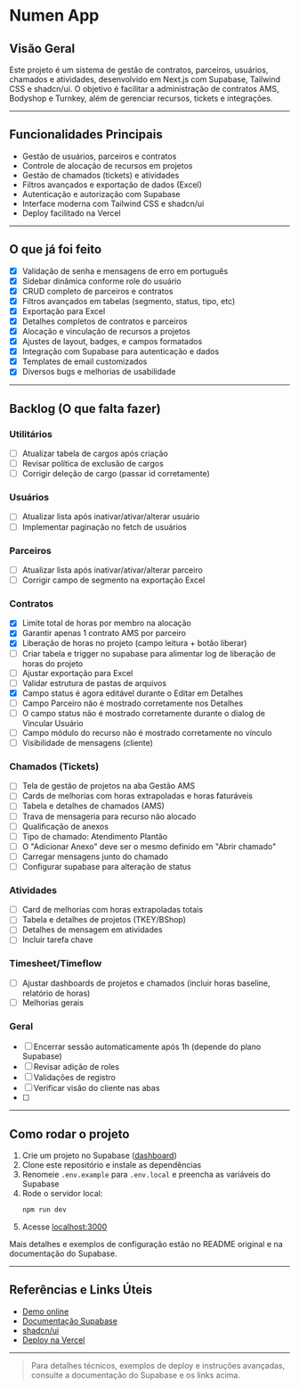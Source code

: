 # Numen App

## Visão Geral

Este projeto é um sistema de gestão de contratos, parceiros, usuários, chamados e atividades, desenvolvido em Next.js com Supabase, Tailwind CSS e shadcn/ui. O objetivo é facilitar a administração de contratos AMS, Bodyshop e Turnkey, além de gerenciar recursos, tickets e integrações.

---

## Funcionalidades Principais

- Gestão de usuários, parceiros e contratos
- Controle de alocação de recursos em projetos
- Gestão de chamados (tickets) e atividades
- Filtros avançados e exportação de dados (Excel)
- Autenticação e autorização com Supabase
- Interface moderna com Tailwind CSS e shadcn/ui
- Deploy facilitado na Vercel

---

## O que já foi feito

- [X] Validação de senha e mensagens de erro em português
- [X] Sidebar dinâmica conforme role do usuário
- [X] CRUD completo de parceiros e contratos
- [X] Filtros avançados em tabelas (segmento, status, tipo, etc)
- [X] Exportação para Excel
- [X] Detalhes completos de contratos e parceiros
- [X] Alocação e vinculação de recursos a projetos
- [X] Ajustes de layout, badges, e campos formatados
- [X] Integração com Supabase para autenticação e dados
- [X] Templates de email customizados
- [X] Diversos bugs e melhorias de usabilidade

---

## Backlog (O que falta fazer)

### Utilitários
- [ ] Atualizar tabela de cargos após criação
- [ ] Revisar política de exclusão de cargos
- [ ] Corrigir deleção de cargo (passar id corretamente)

### Usuários
- [ ] Atualizar lista após inativar/ativar/alterar usuário
- [ ] Implementar paginação no fetch de usuários

### Parceiros
- [ ] Atualizar lista após inativar/ativar/alterar parceiro
- [ ] Corrigir campo de segmento na exportação Excel

### Contratos
- [X] Limite total de horas por membro na alocação
- [X] Garantir apenas 1 contrato AMS por parceiro
- [X] Liberação de horas no projeto (campo leitura + botão liberar)
- [ ] Criar tabela e trigger no supabase para alimentar log de liberação de horas do projeto
- [ ] Ajustar exportação para Excel
- [ ] Validar estrutura de pastas de arquivos
- [X] Campo status é agora editável durante o Editar em Detalhes
- [ ] Campo Parceiro não é mostrado corretamente nos Detalhes
- [ ] O campo status não é mostrado corretamente durante o dialog de Vincular Usuário
- [ ] Campo módulo do recurso não é mostrado corretamente no vínculo
- [ ] Visibilidade de mensagens (cliente)

### Chamados (Tickets)
- [ ] Tela de gestão de projetos na aba Gestão AMS
- [ ] Cards de melhorias com horas extrapoladas e horas faturáveis
- [ ] Tabela e detalhes de chamados (AMS)
- [ ] Trava de mensageria para recurso não alocado
- [ ] Qualificação de anexos
- [ ] Tipo de chamado: Atendimento Plantão
- [ ] O "Adicionar Anexo" deve ser o mesmo definido em "Abrir chamado"
- [ ] Carregar mensagens junto do chamado
- [ ] Configurar supabase para alteração de status

### Atividades
- [ ] Card de melhorias com horas extrapoladas totais
- [ ] Tabela e detalhes de projetos (TKEY/BShop)
- [ ] Detalhes de mensagem em atividades
- [ ] Incluir tarefa chave

### Timesheet/Timeflow
- [ ] Ajustar dashboards de projetos e chamados (incluir horas baseline, relatório de horas)
- [ ] Melhorias gerais

### Geral
- [ ] Encerrar sessão automaticamente após 1h (depende do plano Supabase)
- [ ] Revisar adição de roles
- [ ] Validações de registro
- [ ] Verificar visão do cliente nas abas 
- [ ] 
---

## Como rodar o projeto

1. Crie um projeto no Supabase ([dashboard](https://database.new))
2. Clone este repositório e instale as dependências
3. Renomeie `.env.example` para `.env.local` e preencha as variáveis do Supabase
4. Rode o servidor local:
   ```bash
   npm run dev
   ```
5. Acesse [localhost:3000](http://localhost:3000/)

Mais detalhes e exemplos de configuração estão no README original e na documentação do Supabase.

---

## Referências e Links Úteis

- [Demo online](https://demo-nextjs-with-supabase.vercel.app/)
- [Documentação Supabase](https://supabase.com/docs)
- [shadcn/ui](https://ui.shadcn.com/)
- [Deploy na Vercel](https://vercel.com/new/clone?repository-url=https%3A%2F%2Fgithub.com%2Fvercel%2Fnext.js%2Ftree%2Fcanary%2Fexamples%2Fwith-supabase)

---

> Para detalhes técnicos, exemplos de deploy e instruções avançadas, consulte a documentação do Supabase e os links acima.
